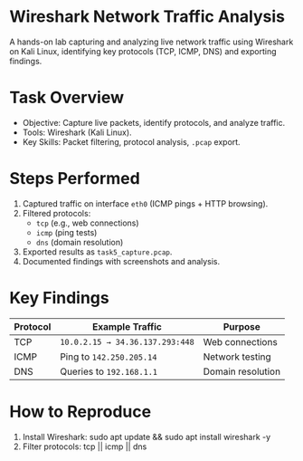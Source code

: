 # Wireshark Network Traffic Analysis

A hands-on lab capturing and analyzing live network traffic using Wireshark on Kali Linux, identifying key protocols (TCP, ICMP, DNS) and exporting findings.

# Task Overview
- Objective: Capture live packets, identify protocols, and analyze traffic.
- Tools: Wireshark (Kali Linux).
- Key Skills: Packet filtering, protocol analysis, `.pcap` export.

# Steps Performed
1. Captured traffic on interface `eth0` (ICMP pings + HTTP browsing).
2. Filtered protocols:
   - `tcp` (e.g., web connections)
   - `icmp` (ping tests)
   - `dns` (domain resolution)
3. Exported results as `task5_capture.pcap`.
4. Documented findings with screenshots and analysis.


# Key Findings
| Protocol | Example Traffic | Purpose |
|----------|------------------|---------|
| TCP  | `10.0.2.15 → 34.36.137.293:448` | Web connections |
| ICMP | Ping to `142.250.205.14` | Network testing |
| DNS  | Queries to `192.168.1.1` | Domain resolution |


# How to Reproduce
1. Install Wireshark:
   sudo apt update && sudo apt install wireshark -y
2. Filter protocols:
   tcp || icmp || dns
